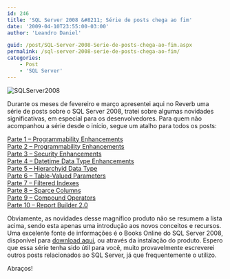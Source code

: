 ```yaml
---
id: 246
title: 'SQL Server 2008 &#8211; Série de posts chega ao fim'
date: '2009-04-10T23:55:00-03:00'
author: 'Leandro Daniel'

guid: /post/SQL-Server-2008-Serie-de-posts-chega-ao-fim.aspx
permalink: /sql-server-2008-serie-de-posts-chega-ao-fim/
categories:
    - Post
    - 'SQL Server'
---
```


![SQLServer2008](http://leandrodaniel.com/pics/WindowsLiveWriter/SQLServer2008ProgrammabilityEnhancements_549/SQLServer2008_a7c10190-1b43-4499-a01a-8cc09767bf73.gif "SQLServer2008")

Durante os meses de fevereiro e março apresentei aqui no Reverb uma série de posts sobre o SQL Server 2008, tratei sobre algumas novidades significativas, em especial para os desenvolvedores. Para quem não acompanhou a série desde o início, segue um atalho para todos os posts:

[Parte 1 – Programmability Enhancements](http://leandrodaniel.com/index.php/sql-server-2008-parte-1-programmability-enhancements/)  
[Parte 2 – Programmability Enhancements](http://leandrodaniel.com/index.php/sql-server-2008-parte-2-programmability-enhancements/)  
[Parte 3 – Security Enhancements](http://leandrodaniel.com/index.php/sql-server-2008-parte-3-security-enhancements/)  
[Parte 4 – Datetime Data Type Enhancements](http://leandrodaniel.com/index.php/sql-server-2008-parte-4-datetime-data-type-enhancements/)  
[Parte 5 – Hierarchyid Data Type](http://leandrodaniel.com/index.php/sql-server-2008-parte-5-hierarchyid-data-type/)  
[Parte 6 – Table-Valued Parameters](http://leandrodaniel.com/index.php/sql-server-2008-parte-6-table-valued-parameters/)  
[Parte 7 – Filtered Indexes](http://leandrodaniel.com/index.php/sql-server-2008-parte-7-filtered-indexes/)  
[Parte 8 – Sparce Columns](http://leandrodaniel.com/index.php/sql-server-2008-parte-8-sparce-columns/)  
[Parte 9 – Compound Operators](http://leandrodaniel.com/index.php/sql-server-2008-parte-9-compound-operators/)  
[Parte 10 – Report Builder 2.0](http://leandrodaniel.com/index.php/sql-server-2008-parte-10-report-builder-2-0/)

Obviamente, as novidades desse magnífico produto não se resumem a lista acima, sendo esta apenas uma introdução aos novos conceitos e recursos. Uma excelente fonte de informações é o Books Online do SQL Server 2008, disponível para [download aqui](http://www.microsoft.com/downloads/details.aspx?FamilyId=765433F7-0983-4D7A-B628-0A98145BCB97&displaylang=en), ou através da instalação do produto. Espero que essa série tenha sido útil para você, muito provavelmente escreverei outros posts relacionados ao SQL Server, já que frequentemente o utilizo.

Abraços!